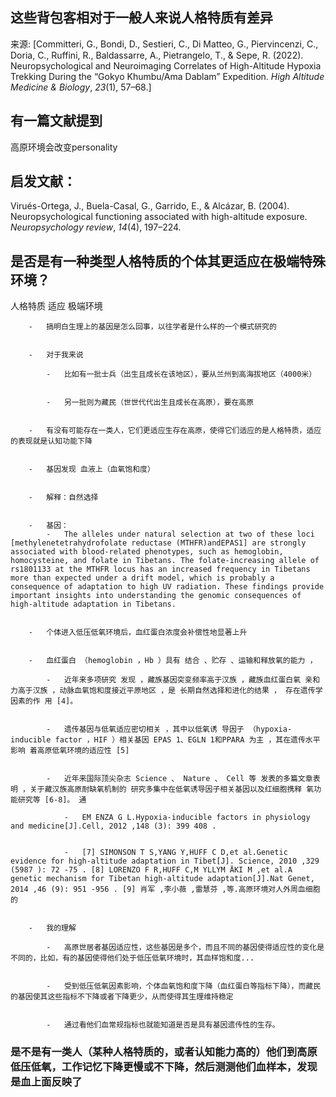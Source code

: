 
## 这些背包客相对于一般人来说人格特质有差异


来源: [Committeri, G., Bondi, D., Sestieri, C., Di Matteo, G., Piervincenzi, C., Doria, C., Ruffini, R., Baldassarre, A., Pietrangelo, T., & Sepe, R. (2022). Neuropsychological and Neuroimaging Correlates of High-Altitude Hypoxia Trekking During the “Gokyo Khumbu/Ama Dablam” Expedition. _High Altitude Medicine & Biology_, _23_(1), 57–68.]

## 有一篇文献提到

高原环境会改变personality

## 启发文献：

Virués-Ortega, J., Buela-Casal, G., Garrido, E., & Alcázar, B. (2004). Neuropsychological functioning associated with high-altitude exposure. _Neuropsychology review_, _14_(4), 197–224.



## 是否是有一种类型人格特质的个体其更适应在极端特殊环境？






人格特质 适应 极端环境  
        
        -   搞明白生理上的基因是怎么回事，以往学者是什么样的一个模式研究的  
            
        
        -   对于我来说  
            
            -   比如有一批士兵（出生且成长在该地区），要从兰州到高海拔地区（4000米）  
                
            
            -   另一批则为藏民（世世代代出生且成长在高原），要在高原  
                
        
        -   有没有可能存在一类人，它们更适应生存在高原，使得它们适应的是人格特质，适应的表现就是认知功能下降  
            
        
        -   基因发现 血液上（血氧饱和度）  
            
        
        -   解释：自然选择  
            
        
        -   基因：  
            -   The alleles under natural selection at two of these loci [methylenetetrahydrofolate reductase (MTHFR)andEPAS1] are strongly associated with blood-related phenotypes, such as hemoglobin, homocysteine, and folate in Tibetans. The folate-increasing allele of rs1801133 at the MTHFR locus has an increased frequency in Tibetans more than expected under a drift model, which is probably a consequence of adaptation to high UV radiation. These findings provide important insights into understanding the genomic consequences of high-altitude adaptation in Tibetans.  
                
        
        -   个体进入低压低氧环境后，血红蛋白浓度会补偿性地显著上升  
            
        
        -   血红蛋白 （hemoglobin ，Hb ）具有 结合 、贮存 、运输和释放氧的能力 ，  
            
            -   近年来多项研究 发现 ，藏族基因突变频率高于汉族 ，藏族血红蛋白氧 亲和力高于汉族 ，动脉血氧饱和度接近平原地区 ，是 长期自然选择和进化的结果 ， 存在遗传学因素的作 用 [4]。  
                
            
            -   遗传基因与低氧适应密切相关 ，其中以低氧诱 导因子 （hypoxia-inducible factor ，HIF ）相关基因 EPAS 1、EGLN 1和PPARA 为主 ，其在遗传水平影响 着高原低氧环境的适应性 [5]  
                
            
            -   近年来国际顶尖杂志 Science 、 Nature 、 Cell 等 发表的多篇文章表明 ，关于藏汉族高原耐缺氧机制的 研究多集中在低氧诱导因子相关基因以及红细胞携释 氧功能研究等 [6-8]。 通  
                
                -   EM ENZA G L.Hypoxia-inducible factors in physiology and medicine[J].Cell, 2012 ,148 (3): 399 408 .  
                    
                
                -   [7] SIMONSON T S,YANG Y,HUFF C D,et al.Genetic evidence for high-altitude adaptation in Tibet[J]. Science, 2010 ,329 (5987 ): 72 -75 . [8] LORENZO F R,HUFF C,M YLLYM ÄKI M ,et al.A genetic mechanism for Tibetan high-altitude adaptation[J].Nat Genet, 2014 ,46 (9): 951 -956 . [9] 肖军 ,李小薇 ,雷慧芬 ,等.高原环境对人外周血细胞的  
                    
        
        -   我的理解  
            
            -   高原世居者基因适应性，这些基因是多个，而且不同的基因使得适应性的变化是不同的，比如，有的基因使得他们处于低压低氧环境时，其血样饱和度...  
                
            
            -   受到低压低氧因素影响，个体血氧饱和度下降（血红蛋白等指标下降），而藏民的基因使其这些指标不下降或者下降更少，从而使得其生理维持稳定  
                
            
            -   通过看他们血常规指标也就能知道是否是具有基因遗传性的生存。  
                
### 是不是有一类人（某种人格特质的，或者认知能力高的）他们到高原低压低氧，工作记忆下降更慢或不下降，然后测测他们血样本，发现是血上面反映了  